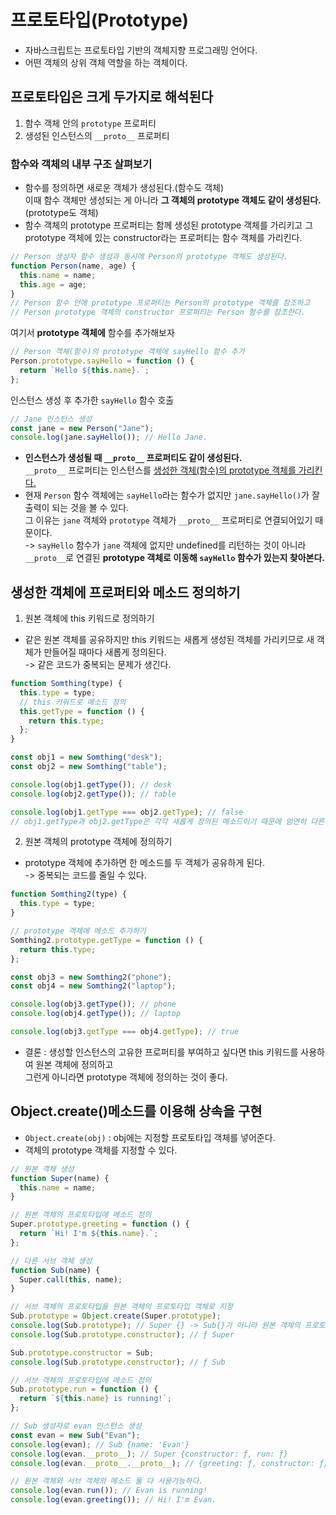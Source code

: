 # 프로토타입(Prototype)

- 자바스크립트는 프로토타입 기반의 객체지향 프로그래밍 언어다.
- 어떤 객체의 상위 객체 역할을 하는 객체이다.

## 프로토타입은 크게 두가지로 해석된다

1. 함수 객체 안의 `prototype` 프로퍼티
2. 생성된 인스턴스의 `__proto__` 프로퍼티

### 함수와 객체의 내부 구조 살펴보기

- 함수를 정의하면 새로운 객체가 생성된다.(함수도 객체)  
  이때 함수 객체만 생성되는 게 아니라 <b>그 객체의 prototype 객체도 같이 생성된다.</b>(prototype도 객체)
- 함수 객체의 prototype 프로퍼티는 함께 생성된 prototype 객체를 가리키고 그 prototype 객체에 있는 constructor라는 프로퍼티는 함수 객체를 가리킨다.

```javascript
// Person 생성자 함수 생성과 동시에 Person의 prototype 객체도 생성된다.
function Person(name, age) {
  this.name = name;
  this.age = age;
}
// Person 함수 안에 prototype 프로퍼티는 Person의 prototype 객체를 참조하고
// Person prototype 객체의 constructor 프로퍼티는 Person 함수를 참조한다.
```

여기서 <b>prototype 객체에</b> 함수를 추가해보자

```javascript
// Person 객체(함수)의 prototype 객체에 sayHello 함수 추가
Person.prototype.sayHello = function () {
  return `Hello ${this.name}.`;
};
```

인스턴스 생성 후 추가한 `sayHello` 함수 호출

```javascript
// Jane 인스턴스 생성
const jane = new Person("Jane");
console.log(jane.sayHello()); // Hello Jane.
```

- <b>인스턴스가 생성될 때 `__proto__` 프로퍼티도 같이 생성된다.</b>  
  `__proto__` 프로퍼티는 인스턴스를 <u>생성한 객체(함수)의 prototype 객체를 가리킨다.</u>
- 현재 `Person` 함수 객체에는 `sayHello`라는 함수가 없지만 `jane.sayHello()`가 잘 출력이 되는 것을 볼 수 있다.  
  그 이유는 `jane` 객체와 `prototype` 객체가 `__proto__` 프로퍼티로 연결되어있기 때문이다.  
  -> `sayHello` 함수가 `jane` 객체에 없지만 undefined를 리턴하는 것이 아니라 `__proto__`로 연결된 <b>prototype 객체로 이동해 `sayHello` 함수가 있는지 찾아본다.</b>

## 생성한 객체에 프로퍼티와 메소드 정의하기

1. 원본 객체에 this 키워드로 정의하기

- 같은 원본 객체를 공유하지만 this 키워드는 새롭게 생성된 객체를 가리키므로 새 객체가 만들어질 때마다 새롭게 정의된다.  
  -> 같은 코드가 중복되는 문제가 생긴다.

```javascript
function Somthing(type) {
  this.type = type;
  // this 키워드로 메소드 정의
  this.getType = function () {
    return this.type;
  };
}

const obj1 = new Somthing("desk");
const obj2 = new Somthing("table");

console.log(obj1.getType()); // desk
console.log(obj2.getType()); // table

console.log(obj1.getType === obj2.getType); // false
// obj1.getType과 obj2.getType은 각각 새롭게 정의된 메소드이기 때문에 엄연히 다른 메소드이기 때문에 false가 나온다.
```

2. 원본 객체의 prototype 객체에 정의하기

- prototype 객체에 추가하면 한 메소드를 두 객체가 공유하게 된다.  
  -> 중복되는 코드를 줄일 수 있다.

```javascript
function Somthing2(type) {
  this.type = type;
}

// prototype 객체에 메소드 추가하기
Somthing2.prototype.getType = function () {
  return this.type;
};

const obj3 = new Somthing2("phone");
const obj4 = new Somthing2("laptop");

console.log(obj3.getType()); // phone
console.log(obj4.getType()); // laptop

console.log(obj3.getType === obj4.getType); // true
```

- 결론 : 생성할 인스턴스의 고유한 프로퍼티를 부여하고 싶다면 this 키워드를 사용하여 원본 객체에 정의하고  
  그런게 아니라면 prototype 객체에 정의하는 것이 좋다.

## Object.create()메소드를 이용해 상속을 구현

- `Object.create(obj)` : obj에는 지정할 프로토타입 객체를 넣어준다.
- 객체의 prototype 객체를 지정할 수 있다.

```javascript
// 원본 객체 생성
function Super(name) {
  this.name = name;
}

// 원본 객체의 프로토타입에 메소드 정의
Super.prototype.greeting = function () {
  return `Hi! I'm ${this.name}.`;
};

// 다른 서브 객체 생성
function Sub(name) {
  Super.call(this, name);
}

// 서브 객체의 프로토타입을 원본 객체의 프로토타입 객체로 지정
Sub.prototype = Object.create(Super.prototype);
console.log(Sub.prototype); // Super {} -> Sub{}가 아니라 원본 객체의 프로토타입으로 나오는 것을 볼 수 있다.
console.log(Sub.prototype.constructor); // ƒ Super

Sub.prototype.constructor = Sub;
console.log(Sub.prototype.constructor); // ƒ Sub

// 서브 객체의 프로토타입에 메소드 정의
Sub.prototype.run = function () {
  return `${this.name} is running!`;
};

// Sub 생성자로 evan 인스턴스 생성
const evan = new Sub("Evan");
console.log(evan); // Sub {name: 'Evan'}
console.log(evan.__proto__); // Super {constructor: ƒ, run: ƒ}
console.log(evan.__proto__.__proto__); // {greeting: ƒ, constructor: ƒ}

// 원본 객체와 서브 객체의 메소드 둘 다 사용가능하다.
console.log(evan.run()); // Evan is running!
console.log(evan.greeting()); // Hi! I'm Evan.
```
